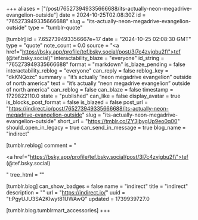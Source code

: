+++
aliases = ["/post/765273949335666688/its-actually-neon-megadrive-evangelion-outside"]
date = 2024-10-25T02:08:30Z
id = "765273949335666688"
slug = "its-actually-neon-megadrive-evangelion-outside"
type = "tumblr-quote"

[tumblr]
id = 7.652739493356667e+17
date = "2024-10-25 02:08:30 GMT"
type = "quote"
note_count = 0.0
source = "<a href=\"https://bsky.app/profile/tef.bsky.social/post/3l7c4zvjgbu2f\">tef (@tef.bsky.social)</a>"
interactability_blaze = "everyone"
id_string = "765273949335666688"
format = "markdown"
is_blaze_pending = false
interactability_reblog = "everyone"
can_reply = false
reblog_key = "dkKNQozc"
summary = "it’s actually “neon megadrive evangelion” outside of north america"
text = "it&rsquo;s actually &ldquo;neon megadrive evangelion&rdquo; outside of north america"
can_reblog = false
can_blaze = false
timestamp = 1729822110.0
state = "published"
can_like = false
display_avatar = true
is_blocks_post_format = false
is_blazed = false
post_url = "https://indirect.io/post/765273949335666688/its-actually-neon-megadrive-evangelion-outside"
slug = "its-actually-neon-megadrive-evangelion-outside"
short_url = "https://tmblr.co/ZY3jbygUp9eo0q00"
should_open_in_legacy = true
can_send_in_message = true
blog_name = "indirect"

[tumblr.reblog]
comment = "<p><a href=\"https://bsky.app/profile/tef.bsky.social/post/3l7c4zvjgbu2f\">tef (@tef.bsky.social)</a></p>"
tree_html = ""

[tumblr.blog]
can_show_badges = false
name = "indirect"
title = "indirect"
description = ""
url = "https://indirect.io/"
uuid = "t:PgyUJU3SA2Klwyt81UWAwQ"
updated = 1739939727.0

[tumblr.blog.tumblrmart_accessories]
+++
